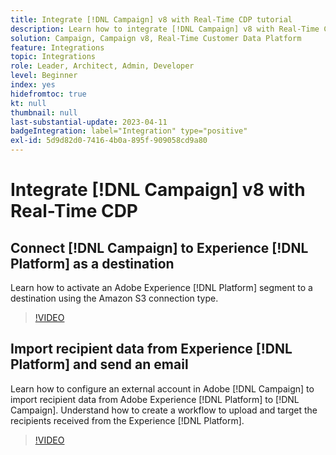 ```yaml
---
title: Integrate [!DNL Campaign] v8 with Real-Time CDP tutorial
description: Learn how to integrate [!DNL Campaign] v8 with Real-Time CDP.
solution: Campaign, Campaign v8, Real-Time Customer Data Platform
feature: Integrations
topic: Integrations
role: Leader, Architect, Admin, Developer
level: Beginner
index: yes
hidefromtoc: true
kt: null
thumbnail: null
last-substantial-update: 2023-04-11
badgeIntegration: label="Integration" type="positive"
exl-id: 5d9d82d0-7416-4b0a-895f-909058cd9a80
---
```

# Integrate [!DNL Campaign] v8 with Real-Time CDP

## Connect [!DNL Campaign] to Experience [!DNL Platform] as a destination

Learn how to activate an Adobe Experience [!DNL Platform] segment to a destination using the Amazon S3 connection type.

>[!VIDEO](https://video.tv.adobe.com/v/336902?quality=12&learn=on)

## Import recipient data from Experience [!DNL Platform] and send an email

Learn how to configure an external account in Adobe [!DNL Campaign] to import recipient data from Adobe Experience [!DNL Platform] to [!DNL Campaign]. Understand how to create a workflow to upload and target the recipients received from the Experience [!DNL Platform].

>[!VIDEO](https://video.tv.adobe.com/v/336641?quality=12&learn=on)
